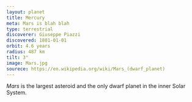 ```yaml
---
layout: planet
title: Mercury
meta: Mars is blah blah
type: terrestrial
discoverer: Giuseppe Piazzi
discovered: 1801-01-01
orbit: 4.6 years
radius: 487 km
tilt: 3°
image: Mars.jpg
sourece: https://en.wikipedia.org/wiki/Mars_(dwarf_planet)
---
```


*Mars* is the largest asteroid and the only dwarf planet in the inner Solar System.
